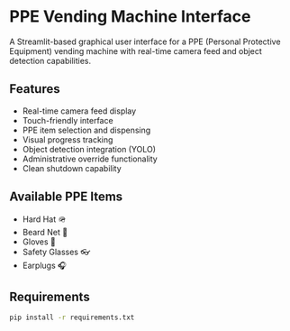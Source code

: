 # PPE Vending Machine Interface

A Streamlit-based graphical user interface for a PPE (Personal Protective Equipment) vending machine with real-time camera feed and object detection capabilities.

## Features

- Real-time camera feed display
- Touch-friendly interface
- PPE item selection and dispensing
- Visual progress tracking
- Object detection integration (YOLO)
- Administrative override functionality
- Clean shutdown capability

## Available PPE Items

- Hard Hat 🪖
- Beard Net 🥽
- Gloves 🧤
- Safety Glasses 👓
- Earplugs 🎧

## Requirements

```bash
pip install -r requirements.txt
